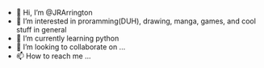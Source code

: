 - 👋 Hi, I’m @JRArrington
- 👀 I’m interested in proramming(DUH), drawing, manga, games, and cool stuff in general
- 🌱 I’m currently learning python
- 💞️ I’m looking to collaborate on ...
- 📫 How to reach me ...

<!---
JRArrington/JRArrington is a ✨ special ✨ repository because its `README.md` (this file) appears on your GitHub profile.
You can click the Preview link to take a look at your changes.
--->
